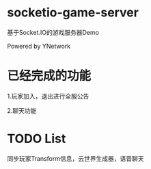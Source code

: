 # socketio-game-server

基于Socket.IO的游戏服务器Demo

Powered by YNetwork

# 已经完成的功能

1.玩家加入，退出进行全服公告

2.聊天功能

# TODO List
同步玩家Transform信息，云世界生成器，语音聊天
